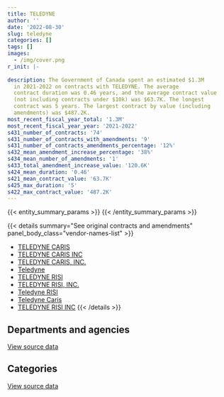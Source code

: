 ```yaml
---
title: TELEDYNE
author: ''
date: '2022-08-30'
slug: teledyne
categories: []
tags: []
images:
  - /img/cover.png
r_init: |-
  
description: The Government of Canada spent an estimated $1.3M
  in 2021-2022 on contracts with TELEDYNE. The average
  contract duration was 0.46 years, and the average contract value
  (not including contracts under $10k) was $63.7K. The longest
  contract was 5 years. The largest contract by value (including
  amendments) was $487.2K.
most_recent_fiscal_year_total: '1.3M'
most_recent_fiscal_year_year: '2021-2022'
s431_number_of_contracts: '74'
s431_number_of_contracts_with_amendments: '9'
s431_number_of_contracts_amendments_percentage: '12%'
s432_mean_amendment_increase_percentage: '38%'
s434_mean_number_of_amendments: '1'
s433_total_amendment_increase_value: '120.6K'
s424_mean_duration: '0.46'
s421_mean_contract_value: '63.7K'
s425_max_duration: '5'
s422_max_contract_value: '487.2K'
---
```


<script src="/rmarkdown-libs/htmlwidgets/htmlwidgets.js"></script>
<link href="/rmarkdown-libs/datatables-css/datatables-crosstalk.css" rel="stylesheet" />
<script src="/rmarkdown-libs/datatables-binding/datatables.js"></script>
<script src="/rmarkdown-libs/jquery/jquery-3.6.0.min.js"></script>
<link href="/rmarkdown-libs/dt-core-bootstrap/css/dataTables.bootstrap.min.css" rel="stylesheet" />
<link href="/rmarkdown-libs/dt-core-bootstrap/css/dataTables.bootstrap.extra.css" rel="stylesheet" />
<script src="/rmarkdown-libs/dt-core-bootstrap/js/jquery.dataTables.min.js"></script>
<script src="/rmarkdown-libs/dt-core-bootstrap/js/dataTables.bootstrap.min.js"></script>
<link href="/rmarkdown-libs/crosstalk/css/crosstalk.min.css" rel="stylesheet" />
<script src="/rmarkdown-libs/crosstalk/js/crosstalk.min.js"></script>
<script src="/rmarkdown-libs/htmlwidgets/htmlwidgets.js"></script>
<link href="/rmarkdown-libs/datatables-css/datatables-crosstalk.css" rel="stylesheet" />
<script src="/rmarkdown-libs/datatables-binding/datatables.js"></script>
<script src="/rmarkdown-libs/jquery/jquery-3.6.0.min.js"></script>
<link href="/rmarkdown-libs/dt-core-bootstrap/css/dataTables.bootstrap.min.css" rel="stylesheet" />
<link href="/rmarkdown-libs/dt-core-bootstrap/css/dataTables.bootstrap.extra.css" rel="stylesheet" />
<script src="/rmarkdown-libs/dt-core-bootstrap/js/jquery.dataTables.min.js"></script>
<script src="/rmarkdown-libs/dt-core-bootstrap/js/dataTables.bootstrap.min.js"></script>
<link href="/rmarkdown-libs/crosstalk/css/crosstalk.min.css" rel="stylesheet" />
<script src="/rmarkdown-libs/crosstalk/js/crosstalk.min.js"></script>

{{< entity_summary_params >}}
{{< /entity_summary_params >}}

{{< details summary="See original contracts and amendments" panel_body_class="vendor-names-list" >}}
- [TELEDYNE CARIS](https://search.open.canada.ca/en/ct/?sort=contract_value_f%20desc&page=1&search_text=%22TELEDYNE%20CARIS%22)
- [TELEDYNE CARIS INC](https://search.open.canada.ca/en/ct/?sort=contract_value_f%20desc&page=1&search_text=%22TELEDYNE%20CARIS%20INC%22)
- [TELEDYNE CARIS, INC.](https://search.open.canada.ca/en/ct/?sort=contract_value_f%20desc&page=1&search_text=%22TELEDYNE%20CARIS%2c%20INC.%22)
- [Teledyne](https://search.open.canada.ca/en/ct/?sort=contract_value_f%20desc&page=1&search_text=%22Teledyne%22)
- [TELEDYNE RISI](https://search.open.canada.ca/en/ct/?sort=contract_value_f%20desc&page=1&search_text=%22TELEDYNE%20RISI%22)
- [TELEDYNE RISI, INC.](https://search.open.canada.ca/en/ct/?sort=contract_value_f%20desc&page=1&search_text=%22TELEDYNE%20RISI%2c%20INC.%22)
- [Teledyne RISI](https://search.open.canada.ca/en/ct/?sort=contract_value_f%20desc&page=1&search_text=%22Teledyne%20RISI%22)
- [Teledyne Caris](https://search.open.canada.ca/en/ct/?sort=contract_value_f%20desc&page=1&search_text=%22Teledyne%20Caris%22)
- [TELEDYNE RISI INC](https://search.open.canada.ca/en/ct/?sort=contract_value_f%20desc&page=1&search_text=%22TELEDYNE%20RISI%20INC%22)
{{< /details >}}

## Departments and agencies

<div id="htmlwidget-1" style="width:100%;height:auto;" class="datatables html-widget"></div>
<script type="application/json" data-for="htmlwidget-1">{"x":{"style":"bootstrap","filter":"none","vertical":false,"data":[["<a href=\"/departments/dfo-mpo/\">Fisheries and Oceans Canada<\/a>","<a href=\"/departments/dnd-mdn/\">National Defence<\/a>","<a href=\"/departments/pwgsc-tpsgc/\">Public Services and Procurement Canada<\/a>"],[1089359.66,51734.73,43496.28],[2109415.32,34177.39,41368.16],[886503.9,null,50491.07],[1227609.75,null,53801.02]],"container":"<table class=\"table table-striped table-hover row-border order-column display\">\n  <thead>\n    <tr>\n      <th>Department<\/th>\n      <th>2018-2019<\/th>\n      <th>2019-2020<\/th>\n      <th>2020-2021<\/th>\n      <th>2021-2022<\/th>\n    <\/tr>\n  <\/thead>\n<\/table>","options":{"order":[[4,"desc"]],"pageLength":10,"autoWidth":true,"columnDefs":[{"targets":1,"render":"function(data, type, row, meta) {\n    return type !== 'display' ? data : DTWidget.formatCurrency(data, \"$\", 2, 3, \",\", \".\", true, null);\n  }"},{"targets":2,"render":"function(data, type, row, meta) {\n    return type !== 'display' ? data : DTWidget.formatCurrency(data, \"$\", 2, 3, \",\", \".\", true, null);\n  }"},{"targets":3,"render":"function(data, type, row, meta) {\n    return type !== 'display' ? data : DTWidget.formatCurrency(data, \"$\", 2, 3, \",\", \".\", true, null);\n  }"},{"targets":4,"render":"function(data, type, row, meta) {\n    return type !== 'display' ? data : DTWidget.formatCurrency(data, \"$\", 2, 3, \",\", \".\", true, null);\n  }"},{"width":"16%","targets":[1,2,3,4]},{"className":"dt-right","targets":[1,2,3,4]}],"orderClasses":false}},"evals":["options.columnDefs.0.render","options.columnDefs.1.render","options.columnDefs.2.render","options.columnDefs.3.render"],"jsHooks":[]}</script>
<p class="text-right">
<a href="https://github.com/GoC-Spending/contracts-data/tree/main/data/out/vendors/teledyne/summary_by_fiscal_year_by_department.csv" class="source-data-link btn btn-link">View source data</a>
</p>

## Categories

<div id="htmlwidget-2" style="width:100%;height:auto;" class="datatables html-widget"></div>
<script type="application/json" data-for="htmlwidget-2">{"x":{"style":"bootstrap","filter":"none","vertical":false,"data":[["<a href=\"/categories/other/\">(Other)<\/a>","<a href=\"/categories/facilities_and_construction/\">Facilities and construction<\/a>","<a href=\"/categories/defence/\">Defence<\/a>","<a href=\"/categories/professional_services/\">Professional services<\/a>","<a href=\"/categories/information_technology/\">Information technology<\/a>","<a href=\"/categories/industrial_products_and_services/\">Industrial products and services<\/a>","<a href=\"/categories/security_and_protection/\">Security and protection<\/a>","<a href=\"/categories/human_capital/\">Human capital<\/a>"],[null,null,39735.58,240574.96,840897.73,null,11999.15,51383.25],[null,null,16061.97,173401.89,1893194.55,18115.42,null,84187.04],[null,99338.4,null,27120,702214.82,12656,null,95665.76],[0,58499.28,null,12335.08,1106632.19,null,null,103944.21]],"container":"<table class=\"table table-striped table-hover row-border order-column display\">\n  <thead>\n    <tr>\n      <th>Category<\/th>\n      <th>2018-2019<\/th>\n      <th>2019-2020<\/th>\n      <th>2020-2021<\/th>\n      <th>2021-2022<\/th>\n    <\/tr>\n  <\/thead>\n<\/table>","options":{"order":[[4,"desc"]],"dom":"t","pageLength":30,"autoWidth":true,"columnDefs":[{"targets":1,"render":"function(data, type, row, meta) {\n    return type !== 'display' ? data : DTWidget.formatCurrency(data, \"$\", 2, 3, \",\", \".\", true, null);\n  }"},{"targets":2,"render":"function(data, type, row, meta) {\n    return type !== 'display' ? data : DTWidget.formatCurrency(data, \"$\", 2, 3, \",\", \".\", true, null);\n  }"},{"targets":3,"render":"function(data, type, row, meta) {\n    return type !== 'display' ? data : DTWidget.formatCurrency(data, \"$\", 2, 3, \",\", \".\", true, null);\n  }"},{"targets":4,"render":"function(data, type, row, meta) {\n    return type !== 'display' ? data : DTWidget.formatCurrency(data, \"$\", 2, 3, \",\", \".\", true, null);\n  }"},{"width":"16%","targets":[1,2,3,4]},{"className":"dt-right","targets":[1,2,3,4]}],"orderClasses":false,"lengthMenu":[10,25,30,50,100]}},"evals":["options.columnDefs.0.render","options.columnDefs.1.render","options.columnDefs.2.render","options.columnDefs.3.render"],"jsHooks":[]}</script>
<p class="text-right">
<a href="https://github.com/GoC-Spending/contracts-data/tree/main/data/out/vendors/teledyne/summary_by_fiscal_year_by_category.csv" class="source-data-link btn btn-link">View source data</a>
</p>
